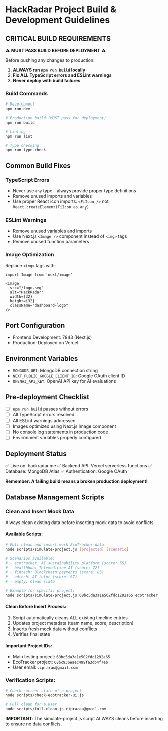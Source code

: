# HackRadar Project Build & Development Guidelines

## CRITICAL BUILD REQUIREMENTS

⚠️ **MUST PASS BUILD BEFORE DEPLOYMENT** ⚠️

Before pushing any changes to production:
1. **ALWAYS run `npm run build` locally**
2. **Fix ALL TypeScript errors and ESLint warnings**
3. **Never deploy with build failures**

### Build Commands
```bash
# Development
npm run dev

# Production build (MUST pass for deployment)
npm run build

# Linting
npm run lint

# Type checking
npm run type-check
```

## Common Build Fixes

### TypeScript Errors
- Never use `any` type - always provide proper type definitions
- Remove unused imports and variables
- Use proper React icon imports: `<FiIcon />` not `React.createElement(FiIcon as any)`

### ESLint Warnings
- Remove unused variables and imports
- Use Next.js `<Image />` component instead of `<img>` tags
- Remove unused function parameters

### Image Optimization
Replace `<img>` tags with:
```tsx
import Image from 'next/image'

<Image 
  src="/logo.svg" 
  alt="HackRadar" 
  width={32} 
  height={32} 
  className="dashboard-logo" 
/>
```

## Port Configuration
- Frontend Development: 7843 (Next.js)
- Production: Deployed on Vercel

## Environment Variables
- `MONGODB_URI`: MongoDB connection string
- `NEXT_PUBLIC_GOOGLE_CLIENT_ID`: Google OAuth client ID
- `OPENAI_API_KEY`: OpenAI API key for AI evaluations

## Pre-deployment Checklist
- [ ] `npm run build` passes without errors
- [ ] All TypeScript errors resolved
- [ ] All ESLint warnings addressed
- [ ] Images optimized using Next.js Image component
- [ ] No console.log statements in production code
- [ ] Environment variables properly configured

## Deployment Status
✅ Live on: hackradar.me
✅ Backend API: Vercel serverless functions
✅ Database: MongoDB Atlas
✅ Authentication: Google OAuth

**Remember: A failing build means a broken production deployment!**

## Database Management Scripts

### Clean and Insert Mock Data
Always clean existing data before inserting mock data to avoid conflicts.

#### Available Scripts:
```bash
# Full clean and insert mock EcoTracker data
node scripts/simulate-project.js [projectId] [scenario]

# Scenarios available:
# - ecotracker: AI sustainability platform (score: 55)
# - healthhub: Telemedicine AI (score: 72)
# - fintech: Blockchain payments (score: 83)
# - edtech: AI tutor (score: 67)
# - empty: Clean slate

# Example for specific project:
node scripts/simulate-project.js 68bc5da3a1e502fdc1292a65 ecotracker
```

#### Clean Before Insert Process:
1. Script automatically cleans ALL existing timeline entries
2. Updates project metadata (team name, score, description)
3. Inserts fresh mock data without conflicts
4. Verifies final state

#### Important Project IDs:
- Main testing project: `68bc5da3a1e502fdc1292a65`
- EcoTracker project: `68bc936eaec499fa3db4f7eb`
- User email: `ciprarau@gmail.com`

### Verification Scripts:
```bash
# Check current state of a project
node scripts/check-ecotracker-ui.js

# Full clean for a user
node scripts/full-clean.js ciprarau@gmail.com
```

**IMPORTANT**: The simulate-project.js script ALWAYS cleans before inserting to ensure no data conflicts.